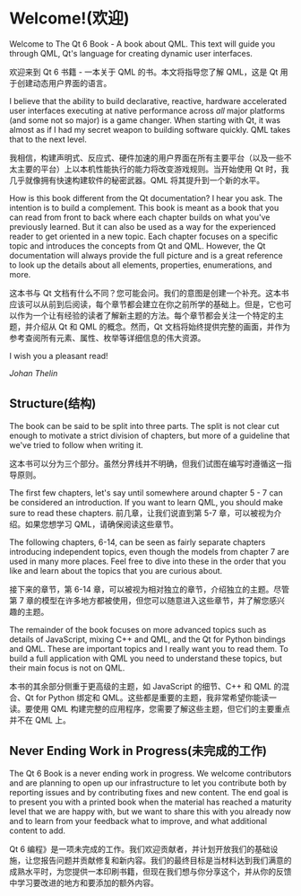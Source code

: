# Welcome!(欢迎)

Welcome to The Qt 6 Book - A book about QML. This text will guide you through QML, Qt's language for creating dynamic user interfaces. 

欢迎来到 Qt 6 书籍 - 一本关于 QML 的书。本文将指导您了解 QML，这是 Qt 用于创建动态用户界面的语言。

I believe that the ability to build declarative, reactive, hardware accelerated user interfaces executing at native performance across *all* major platforms (and some not so major) is a game changer. When starting with Qt, it was almost as if I had my secret weapon to building software quickly. QML takes that to the next level.

我相信，构建声明式、反应式、硬件加速的用户界面在所有主要平台（以及一些不太主要的平台）上以本机性能执行的能力将改变游戏规则。当开始使用 Qt 时，我几乎就像拥有快速构建软件的秘密武器。QML 将其提升到一个新的水平。

How is this book different from the Qt documentation? I hear you ask. The intention is to build a complement. This book is meant as a book that you can read from front to back where each chapter builds on what you've previously learned. But it can also be used as a way for the experienced reader to get oriented in a new topic. Each chapter focuses on a specific topic and introduces the concepts from Qt and QML. However, the Qt documentation will always provide the full picture and is a great reference to look up the details about all elements, properties, enumerations, and more.

这本书与 Qt 文档有什么不同？您可能会问。我们的意图是创建一个补充。这本书应该可以从前到后阅读，每个章节都会建立在你之前所学的基础上。但是，它也可以作为一个让有经验的读者了解新主题的方法。每个章节都会关注一个特定的主题，并介绍从 Qt 和 QML 的概念。然而，Qt 文档将始终提供完整的画面，并作为参考查阅所有元素、属性、枚举等详细信息的伟大资源。

I wish you a pleasant read!

*Johan Thelin*

## Structure(结构)


The book can be said to be split into three parts. The split is not clear cut enough to motivate a strict division of chapters, but more of a guideline that we've tried to follow when writing it. 

这本书可以分为三个部分。虽然分界线并不明确，但我们试图在编写时遵循这一指导原则。


The first few chapters, let's say until somewhere around chapter 5 - 7 can be considered an introduction. If you want to learn QML, you should make sure to read these chapters. 
前几章，让我们说直到第 5-7 章，可以被视为介绍。如果您想学习 QML，请确保阅读这些章节。



The following chapters, 6-14, can be seen as fairly separate chapters introducing independent topics, even though the models from chapter 7 are used in many more places. Feel free to dive into these in the order that you like and learn about the topics that you are curious about.


接下来的章节，第 6-14 章，可以被视为相对独立的章节，介绍独立的主题。尽管第 7 章的模型在许多地方都被使用，但您可以随意进入这些章节，并了解您感兴趣的主题。


The remainder of the book focuses on more advanced topics such as details of JavaScript, mixing C++ and QML, and the Qt for Python bindings and QML. These are important topics and I really want you to read them. To build a full application with QML you need to understand these topics, but their main focus is not on QML.

本书的其余部分侧重于更高级的主题，如 JavaScript 的细节、C++ 和 QML 的混合、Qt for Python 绑定和 QML。这些都是重要的主题，我非常希望你能读一读。要使用 QML 构建完整的应用程序，您需要了解这些主题，但它们的主要重点并不在 QML 上。

## Never Ending Work in Progress(未完成的工作)

The Qt 6 Book is a never ending work in progress. We welcome contributors and are planning to open up our infrastructure to let you contribute both by reporting issues and by contributing fixes and new content. The end goal is to present you with a printed book when the material has reached a maturity level that we are happy with, but we want to share this with you already now and to learn from your feedback what to improve, and what additional content to add.

Qt 6 编程》是一项未完成的工作。我们欢迎贡献者，并计划开放我们的基础设施，让您报告问题并贡献修复和新内容。我们的最终目标是当材料达到我们满意的成熟水平时，为您提供一本印刷书籍，但现在我们想与你分享这个，并从你的反馈中学习要改进的地方和要添加的额外内容。



